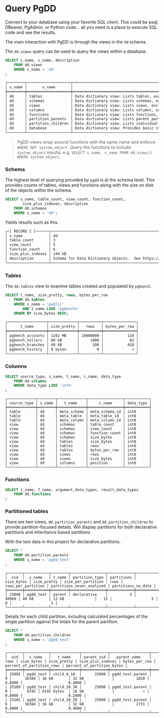 # Query PgDD


Connect to your database using your favorite SQL client. This
could be psql, DBeaver, PgAdmin, or Python code... all you need
is a place to execute SQL code and see the results.

The main interaction with PgDD is through the views in the `dd` schema.

The `dd.views` query can be used to query the views within a database.

```sql
SELECT s_name, v_name, description
    FROM dd.views
    WHERE s_name = 'dd'
;
```

```bash
┌────────┬────────────────────┬────────────────────────────────────────────────────────────────────────────────────────────────────┐
│ s_name │       v_name       │                                            description                                             │
╞════════╪════════════════════╪════════════════════════════════════════════════════════════════════════════════════════════════════╡
│ dd     │ tables             │ Data dictionary view: Lists tables, excluding system tables.                                       │
│ dd     │ schemas            │ Data dictionary view: Lists schemas, excluding system schemas.                                     │
│ dd     │ views              │ Data dictionary view: Lists views, excluding system views.                                         │
│ dd     │ columns            │ Data dictionary view: Lists columns, excluding system columns.                                     │
│ dd     │ functions          │ Data dictionary view: Lists functions, excluding system functions.                                 │
│ dd     │ partition_parents  │ Data dictionary view: Lists parent partition tables with aggregate details about child partitions. │
│ dd     │ partition_children │ Data dictionary view: Lists individual partitions (children) of partitioned tables.                │
│ dd     │ database           │ Data dictionary view: Provides basic statistics for the current database.                          │
└────────┴────────────────────┴────────────────────────────────────────────────────────────────────────────────────────────────────┘
```

> PgDD views wrap around functions with the same name and enforce `WHERE NOT system_object`. Query the functions to include `system_object` results.  e.g. `SELECT s_name, v_name FROM dd.views() WHERE system_object;`


### Schema

The highest level of querying provided by `pgdd` is at the schema level.
This provides counts of tables, views and functions along with the size on disk of the objects within the schema.

```sql
SELECT s_name, table_count, view_count, function_count,
        size_plus_indexes, description
    FROM dd.schemas
    WHERE s_name = 'dd';
```

Yields results such as this.

```bash
┌─[ RECORD 1 ]──────┬────────────────────────────────────────────────────────────────────────────────┐
│ s_name            │ dd                                                                             │
│ table_count       │ 3                                                                              │
│ view_count        │ 5                                                                              │
│ function_count    │ 6                                                                              │
│ size_plus_indexes │ 144 kB                                                                         │
│ description       │ Schema for Data Dictionary objects.  See https://github.com/rustprooflabs/pgdd │
└───────────────────┴────────────────────────────────────────────────────────────────────────────────┘
```


### Tables

The `dd.tables` view to examine tables created and populated by `pgbench`.


```sql
SELECT t_name, size_pretty, rows, bytes_per_row
    FROM dd.tables
    WHERE s_name = 'public'
        AND t_name LIKE 'pgbench%'
    ORDER BY size_bytes DESC;
```


```bash
┌──────────────────┬─────────────┬──────────┬───────────────┐
│      t_name      │ size_pretty │   rows   │ bytes_per_row │
╞══════════════════╪═════════════╪══════════╪═══════════════╡
│ pgbench_accounts │ 1281 MB     │ 10000000 │           134 │
│ pgbench_tellers  │ 80 kB       │     1000 │            82 │
│ pgbench_branches │ 40 kB       │      100 │           410 │
│ pgbench_history  │ 0 bytes     │        0 │             ¤ │
└──────────────────┴─────────────┴──────────┴───────────────┘
```



### Columns

```sql
SELECT source_type, s_name, t_name, c_name, data_type
    FROM dd.columns
    WHERE data_type LIKE 'int%'
;
```

```
┌─────────────┬────────┬─────────────┬────────────────┬───────────┐
│ source_type │ s_name │   t_name    │     c_name     │ data_type │
╞═════════════╪════════╪═════════════╪════════════════╪═══════════╡
│ table       │ dd     │ meta_schema │ meta_schema_id │ int8      │
│ table       │ dd     │ meta_table  │ meta_table_id  │ int8      │
│ table       │ dd     │ meta_column │ meta_column_id │ int8      │
│ view        │ dd     │ schemas     │ table_count    │ int8      │
│ view        │ dd     │ schemas     │ view_count     │ int8      │
│ view        │ dd     │ schemas     │ function_count │ int8      │
│ view        │ dd     │ schemas     │ size_bytes     │ int8      │
│ view        │ dd     │ tables      │ size_bytes     │ int8      │
│ view        │ dd     │ tables      │ rows           │ int8      │
│ view        │ dd     │ tables      │ bytes_per_row  │ int8      │
│ view        │ dd     │ views       │ rows           │ int8      │
│ view        │ dd     │ views       │ size_bytes     │ int8      │
│ view        │ dd     │ columns     │ position       │ int8      │
└─────────────┴────────┴─────────────┴────────────────┴───────────┘
```



### Functions


```sql
SELECT s_name, f_name, argument_data_types, result_data_types
    FROM dd.functions
;
```

### Partitioned tables

There are two views, ``dd.partition_parents`` and ``dd.partition_children`` to provide
partition-focused details.  Will display partitions for both
declarative partitions and inheritance based partitions



With the test data in this project for declarative partitions.


```sql
SELECT *
    FROM dd.partition_parents
    WHERE s_name = 'pgdd_test'
;
```

```
┌───────┬───────────┬────────┬────────────────┬────────────┬────────────┬─────────────┬────────────────────┬──────┬────────────────────┬───────────────────────────┬────────────────────┐
│  oid  │  s_name   │ t_name │ partition_type │ partitions │ size_bytes │ size_pretty │ size_per_partition │ rows │ rows_per_partition │ partitions_never_analyzed │ partitions_no_data │
╞═══════╪═══════════╪════════╪════════════════╪════════════╪════════════╪═════════════╪════════════════════╪══════╪════════════════════╪═══════════════════════════╪════════════════════╡
│ 25090 │ pgdd_test │ parent │ declarative    │          3 │      40960 │ 40 kB       │ 13 kB              │   15 │                  5 │                         0 │                  1 │
└───────┴───────────┴────────┴────────────────┴────────────┴────────────┴─────────────┴────────────────────┴──────┴────────────────────┴───────────────────────────┴────────────────────┘
```

Details for each child partition, including calculated percentages of the single
partition against the totals for the parent partition.



```sql
SELECT *
    FROM dd.partition_children
    WHERE s_name = 'pgdd_test'
;
```

```
┌───────┬───────────┬─────────────┬────────────┬──────────────────┬──────┬────────────┬─────────────┬───────────────────┬───────────────┬───────────────────────────┬────────────────────────────┐
│  oid  │  s_name   │   t_name    │ parent_oid │   parent_name    │ rows │ size_bytes │ size_pretty │ size_plus_indexes │ bytes_per_row │ percent_of_partition_rows │ percent_of_partition_bytes │
╞═══════╪═══════════╪═════════════╪════════════╪══════════════════╪══════╪════════════╪═════════════╪═══════════════════╪═══════════════╪═══════════════════════════╪════════════════════════════╡
│ 25095 │ pgdd_test │ child_0_10  │      25090 │ pgdd_test.parent │    9 │      16384 │ 16 kB       │ 32 kB             │          1820 │                    0.6000 │                     0.4000 │
│ 25109 │ pgdd_test │ child_20_30 │      25090 │ pgdd_test.parent │    0 │       8192 │ 8192 bytes  │ 16 kB             │             ¤ │                    0.0000 │                     0.2000 │
│ 25102 │ pgdd_test │ child_10_20 │      25090 │ pgdd_test.parent │    6 │      16384 │ 16 kB       │ 32 kB             │          2731 │                    0.4000 │                     0.4000 │
└───────┴───────────┴─────────────┴────────────┴──────────────────┴──────┴────────────┴─────────────┴───────────────────┴───────────────┴───────────────────────────┴────────────────────────────┘
```


